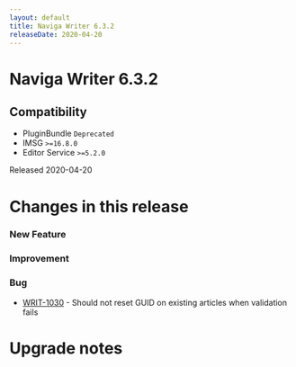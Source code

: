 ```yaml
---
layout: default
title: Naviga Writer 6.3.2
releaseDate: 2020-04-20
---
```

<div class="jumbotron">
    <h1>Naviga Writer 6.3.2</h1>    
    <h2>Compatibility</h2>
    <ul>
        <li>PluginBundle <code>Deprecated</code></li>
        <li>IMSG <code>>=16.8.0</code></li>
        <li>Editor Service <code>>=5.2.0</code></li>
    </ul>
</div>

Released 2020-04-20

 

# Changes in this release  


### New Feature 



### Improvement 



### Bug 
 
 * [WRIT-1030](https://jira.infomaker.se/browse/WRIT-1030) - Should not reset GUID on existing articles when validation fails 




# Upgrade notes  
           


